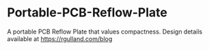 # Portable-PCB-Reflow-Plate
A portable PCB Reflow Plate that values compactness.  Design details available at https://rgulland.com/blog
